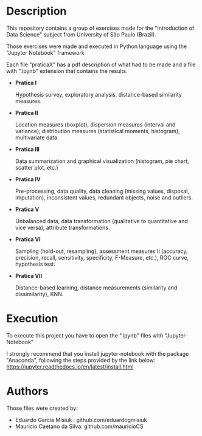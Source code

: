 # Description
This repository contains a group of exercises made for the "Introduction of Data Science" subject from University of São Paulo (Brazil).

Those exercises were made and executed in Python language using the "Jupyter Notebook" framework

Each file "praticaX" has a pdf description of what had to be made and a file with ".ipynb" extension that contains the results.

* **Pratica I**

  Hypothesis survey, exploratory analysis, distance-based similarity measures.

* **Pratica II**

  Location measures (boxplot), dispersion measures (interval and variance), distribution measures (statistical moments, histogram), multivariate data.

* **Pratica III**

  Data summarization and graphical visualization (histogram, pie chart, scatter plot, etc.)

* **Pratica IV**

  Pre-processing, data quality, data cleaning (missing values, disposal, imputation), inconsistent values, redundant objects, noise and outliers.

* **Pratica V**

  Unbalanced data, data transformation (qualitative to quantitative and vice versa), attribute transformations.

* **Pratica VI**

  Sampling (hold-out, resampling), assessment measures II (accuracy, precision, recall, sensitivity, specificity, F-Measure, etc.), ROC curve, hypothesis test.

* **Pratica VII**

  Distance-based learning, distance measurements (similarity and dissimilarity), KNN.

# Execution
To execute this project you have to open the ".ipynb" files with "Jupyter-Notebook"

I strongly recommend that you install jupyter-notebook with the package "Anaconda", following the steps provided by the link below:
https://jupyter.readthedocs.io/en/latest/install.html

# Authors
Those files were created by:
- Eduardo Garcia Misiuk : github.com/eduardogmisiuk
- Mauricio Caetano da Silva: github.com/mauricioCS
